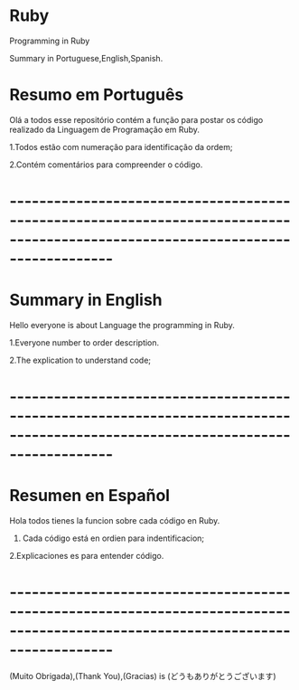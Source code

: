 # Ruby
Programming  in Ruby 


Summary in Portuguese,English,Spanish.

# Resumo em Português
Olá a todos esse repositório contém a função para postar os código realizado da Linguagem de Programação em Ruby.

1.Todos estão com numeração para identificação da ordem;

2.Contém comentários para compreender o código.
# --------------------------------------------------------------------------------------------------------------------------------
# Summary in English
Hello everyone is about Language the programming in Ruby.

1.Everyone number to order description.     

2.The explication to understand code;
           
# --------------------------------------------------------------------------------------------------------------------------------
# Resumen en Español
Hola todos tienes la funcion sobre cada  código en Ruby. 
1. Cada código está en ordien para indentificacion;
     
2.Explicaciones es para entender código.                                                                                            
# --------------------------------------------------------------------------------------------------------------------------------
(Muito Obrigada),(Thank You),(Gracias) is (どうもありがとうございます)
